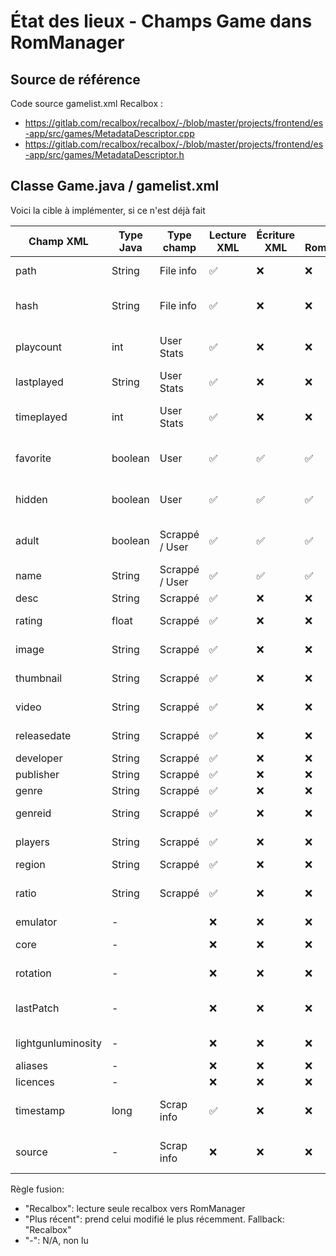 # État des lieux - Champs Game dans RomManager

## Source de référence

Code source gamelist.xml Recalbox :

- https://gitlab.com/recalbox/recalbox/-/blob/master/projects/frontend/es-app/src/games/MetadataDescriptor.cpp
- https://gitlab.com/recalbox/recalbox/-/blob/master/projects/frontend/es-app/src/games/MetadataDescriptor.h

## Classe Game.java / gamelist.xml

Voici la cible à implémenter, si ce n'est déjà fait

| Champ XML          | Type Java | Type champ     | Lecture XML | Écriture XML | Mod. RomManager | Modif Recalbox  | Règle fusion | Utilisation                         |
| ------------------ | --------- | -------------- | ----------- | ------------ | --------------- | --------------- | ------------ | ----------------------------------- |
| path               | String    | File info      | ✅          | ❌           | ❌              | ❌              | Recalbox     | Chemin du fichier ROM               |
| hash               | String    | File info      | ✅          | ❌           | ❌              | ❌              | Recalbox     | Hash CRC32 du ROM                   |
| playcount          | int       | User Stats     | ✅          | ❌           | ❌              | ❌              | Recalbox     | Nombre de parties jouées            |
| lastplayed         | String    | User Stats     | ✅          | ❌           | ❌              | ❌              | Recalbox     | Dernière fois joué                  |
| timeplayed         | int       | User Stats     | ✅          | ❌           | ❌              | ❌              | Recalbox     | Temps total de jeu (en secondes)    |
| favorite           | boolean   | User           | ✅          | ✅           | ✅              | ✅              | Plus récent  | Jeu favori (préférence utilisateur) |
| hidden             | boolean   | User           | ✅          | ✅           | ✅              | ✅              | Plus récent  | Jeu caché (préférence utilisateur)  |
| adult              | boolean   | Scrappé / User | ✅          | ✅           | ✅              | ✅              | Plus récent  | Jeu adulte (préférence utilisateur) |
| name               | String    | Scrappé / User | ✅          | ✅           | ✅              | ✅              | Plus récent  | Nom du jeu                          |
| desc               | String    | Scrappé        | ✅          | ❌           | ❌              | ✅              | Recalbox     | Description                         |
| rating             | float     | Scrappé        | ✅          | ❌           | ❌              | ✅              | Recalbox     | Note/évaluation                     |
| image              | String    | Scrappé        | ✅          | ❌           | ❌              | ❌              | Recalbox     | Chemin de l'image                   |
| thumbnail          | String    | Scrappé        | ✅          | ❌           | ❌              | ❌              | Recalbox     | Chemin du thumbnail                 |
| video              | String    | Scrappé        | ✅          | ❌           | ❌              | ❌              | Recalbox     | Chemin de la vidéo                  |
| releasedate        | String    | Scrappé        | ✅          | ❌           | ❌              | ❌              | Recalbox     | Date de sortie                      |
| developer          | String    | Scrappé        | ✅          | ❌           | ❌              | ❌              | Recalbox     | Développeur                         |
| publisher          | String    | Scrappé        | ✅          | ❌           | ❌              | ❌              | Recalbox     | Éditeur                             |
| genre              | String    | Scrappé        | ✅          | ❌           | ❌              | ❌              | Recalbox     | Genre                               |
| genreid            | String    | Scrappé        | ✅          | ❌           | ❌              | ✅ (ou genre ?) | Recalbox     | ID du genre                         |
| players            | String    | Scrappé        | ✅          | ❌           | ❌              | ❌              | Recalbox     | Nombre de joueurs                   |
| region             | String    | Scrappé        | ✅          | ❌           | ❌              | ❌              | Recalbox     | Région                              |
| ratio              | String    | Scrappé        | ✅          | ❌           | ❌              | ✅ (marche ?)   | Recalbox     | Ratio d'écran                       |
| emulator           | -         |                | ❌          | ❌           | ❌              | ✅              | -            | Émulateur                           |
| core               | -         |                | ❌          | ❌           | ❌              | ✅              | -            | Core de l'émulateur                 |
| rotation           | -         |                | ❌          | ❌           | ❌              | ✅              | -            | Rotation de l'écran                 |
| lastPatch          | -         |                | ❌          | ❌           | ❌              | ???             | -            | Dernier patch appliqué              |
| lightgunluminosity | -         |                | ❌          | ❌           | ❌              | ???             | -            | Luminosité du lightgun              |
| aliases            | -         |                | ❌          | ❌           | ❌              | ???             | -            | Alias du jeu                        |
| licences           | -         |                | ❌          | ❌           | ❌              | ???             | -            | Licences                            |
| timestamp          | long      | Scrap info     | ✅          | ❌           | ❌              | ❌              | Recalbox     | Timestamp du scrap seulement !      |
| source             | -         | Scrap info     | ❌          | ❌           | ❌              | ❌              | -            | Toujours "Recalbox" (attribut).     |


Règle fusion:
- "Recalbox": lecture seule recalbox vers RomManager
- "Plus récent": prend celui modifié le plus récemment. Fallback: "Recalbox"
- "-": N/A, non lu
